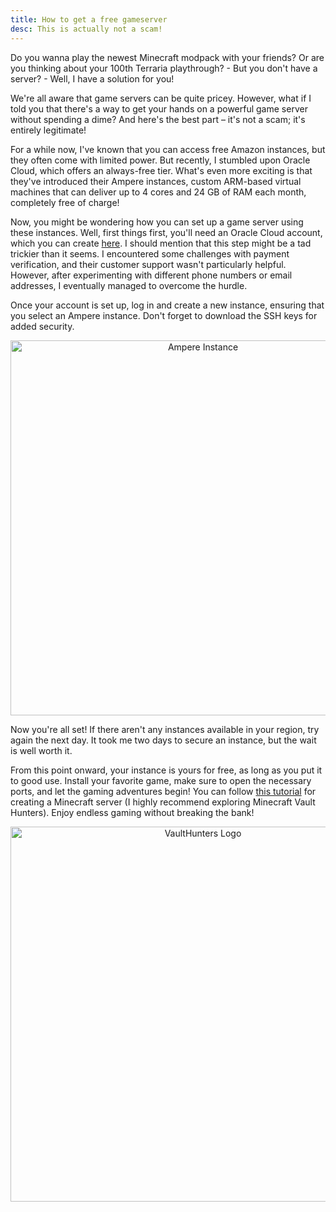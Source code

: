 ```yaml
---
title: How to get a free gameserver
desc: This is actually not a scam!
---
```


Do you wanna play the newest Minecraft modpack with your friends? Or are you thinking about your 100th Terraria playthrough? - But you don't have a server? - Well, I have a solution for you!

We're all aware that game servers can be quite pricey. However, what if I told you that there's a way to get your hands on a powerful game server without spending a dime? And here's the best part – it's not a scam; it's entirely legitimate!

For a while now, I've known that you can access free Amazon instances, but they often come with limited power. But recently, I stumbled upon Oracle Cloud, which offers an always-free tier. What's even more exciting is that they've introduced their Ampere instances, custom ARM-based virtual machines that can deliver up to 4 cores and 24 GB of RAM each month, completely free of charge!

Now, you might be wondering how you can set up a game server using these instances. Well, first things first, you'll need an Oracle Cloud account, which you can create [here](https://www.oracle.com/cloud/free/). I should mention that this step might be a tad trickier than it seems. I encountered some challenges with payment verification, and their customer support wasn't particularly helpful. However, after experimenting with different phone numbers or email addresses, I eventually managed to overcome the hurdle.

Once your account is set up, log in and create a new instance, ensuring that you select an Ampere instance. Don't forget to download the SSH keys for added security.

<center>
    <img src="{{ '/assets/ampere-instance.png' | url }}" alt="Ampere Instance" width="600"/>
</center>

Now you're all set! If there aren't any instances available in your region, try again the next day. It took me two days to secure an instance, but the wait is well worth it.

From this point onward, your instance is yours for free, as long as you put it to good use. Install your favorite game, make sure to open the necessary ports, and let the gaming adventures begin! You can follow [this tutorial](https://blogs.oracle.com/developers/post/) for creating a Minecraft server (I highly recommend exploring Minecraft Vault Hunters). Enjoy endless gaming without breaking the bank!

<center>
    <img src="{{ '/assets/vaulthunters.png' | url }}" alt="VaultHunters Logo" width="600"/>
</center>
